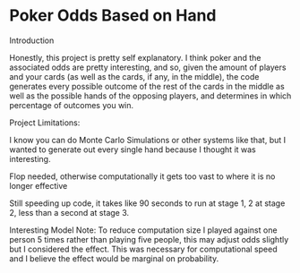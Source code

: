 # Poker Odds Based on Hand

Introduction

Honestly, this project is pretty self explanatory. I think poker and the associated odds are pretty interesting, and so, given the amount of players and your cards (as well as the cards, if any, in the middle), the code generates every possible outcome of the rest of the cards in the middle as well as the possible hands of the opposing players, and determines in which percentage of outcomes you win.

Project Limitations:

I know you can do Monte Carlo Simulations or other systems like that, but I wanted to generate out every single hand because I thought it was interesting. 

Flop needed, otherwise computationally it gets too vast to where it is no longer effective

Still speeding up code, it takes like 90 seconds to run at stage 1, 2 at stage 2, less than a second at stage 3.

Interesting Model Note: To reduce computation size I played against one person 5 times rather than playing five people, this may adjust odds slightly but I considered the effect. 
This was necessary for computational speed and I believe the effect would be marginal on probability.
